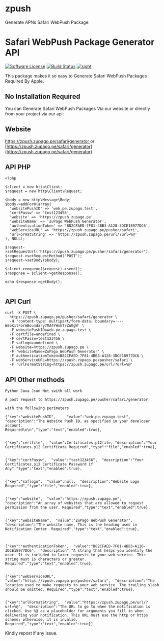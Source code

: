 # zpush
Generate APNs Safari WebPush Package

# Safari WebPush Package Generator API

[![Software License](https://img.shields.io/badge/license-MIT-brightgreen.svg?style=flat-square)](LICENSE.md)
[![Build Status](https://scrutinizer-ci.com/g/zupago/zpush/badges/build.png?b=master)](https://scrutinizer-ci.com/g/zupago/zpush/build-status/master)
[![sight](https://insight.sensiolabs.com/projects/30d57a0c-06db-45e4-97fc-2e164cbca54f/big.png)](https://insight.sensiolabs.com/projects/30d57a0c-06db-45e4-97fc-2e164cbca54f)

This package makes it so easy to Generate Safari WebPush Packages Required By Apple.

## No Installation Required

You can Generate Safari WebPush Packages Via our website or directly from your project via our api:

## Website

[ https://zpush.zupago.pe/safari/generator ](https://zpush.zupago.pe/safari/generator) or [https://zpush.zupago.pe/safari/generator](https://zpush.zupago.pe/safari/generator)


## API PHP
```
<?php

$client = new http\Client;
$request = new http\Client\Request;

$body = new http\Message\Body;
$body->addForm(array(
  'websitePushID' => 'web.pe.zupago.test',
  'certPassw' => 'test123456',
  'website' => 'https://zpush.zupago.pe',
  'websiteName' => 'ZuPago WebPush Generator',
  'authenticationToken' => 'B82CFAED-7F81-4BB3-A128-3DCE18977DC6',
  'webServiceURL' => 'https://zpush.zupago.pe/pusher/safari',
  'urlFormatString' => 'https://zpush.zupago.pe/url/?url=%@'
), NULL);

$request->setRequestUrl('https://zpush.zupago.pe/pusher/safari/generator');
$request->setRequestMethod('POST');
$request->setBody($body);

$client->enqueue($request)->send();
$response = $client->getResponse();

echo $response->getBody();


```



## API Curl
``` API Curl
curl -X POST \
  https://zpush.zupago.pe/pusher/safari/generator \
  -H 'content-type: multipart/form-data; boundary=----WebKitFormBoundary7MA4YWxkTrZu0gW' \
  -F websitePushID=web.pe.zupago.test \
  -F certfile=undefined \
  -F certPassw=test123456 \
  -F saflogo=undefined \
  -F website=https://zpush.zupago.pe \
  -F 'websiteName=ZuPago WebPush Generator' \
  -F authenticationToken=B82CFAED-7F81-4BB3-A128-3DCE18977DC6 \
  -F webServiceURL=https://zpush.zupago.pe/pusher/safari \
  -F 'urlFormatString=https://zpush.zupago.pe/url/?url=%@'
```
## API Other methods
```
Python Java Json Net swith all work

A post request to https://zpush.zupago.pe/pusher/safari/generator

with the following perimeters

{"key":"websitePushID",     "value":"web.pe.zupago.test",       "description":"The Website Push ID, as specified in your developer account.
Required\n\n","type":"text","enabled":true},


{"key":"certfile",  "value":Certificates.p12file, "description":"Your Certificates.p12 Certificate Required","type":"file","enabled":true},


{"key":"certPassw",  "value":"test123456",  "description":"Your Certificates.p12 Certificate Password if Any","type":"text","enabled":true},


{"key":"saflogo",  "value":null,  "description":"Website Logo Required","type":"file","enabled":true},


{"key":"website",  "value":"https://zpush.zupago.pe",  "description":"An array of websites that are allowed to request permission from the user. Required","type":"text","enabled":true},


{"key":"websiteName",  "value":"ZuPago WebPush Generator", "description":"The website name. This is the heading used in Notification Center. Required","type":"text","enabled":true},



{"key":"authenticationToken",  "value":"B82CFAED-7F81-4BB3-A128-3DCE18977DC6",  "description":"A string that helps you identify the user. It is included in later requests to your web service. This string must 16 characters or greater. Required","type":"text","enabled":true},


{"key":"webServiceURL",  "value":"https://zpush.zupago.pe/pusher/safari",  "description":"The location used to make requests to your web service. The trailing slash should be omitted. Required","type":"text","enabled":true},


{"key":"urlFormatString",  "value":"https://zpush.zupago.pe/url/?url=%@",  "description":"The URL to go to when the notification is clicked. Use %@ as a placeholder for arguments you fill in when delivering your notification. This URL must use the http or https scheme; otherwise, it is invalid. Required","type":"text","enabled":true}]

```

Kindly repost if any issue.
